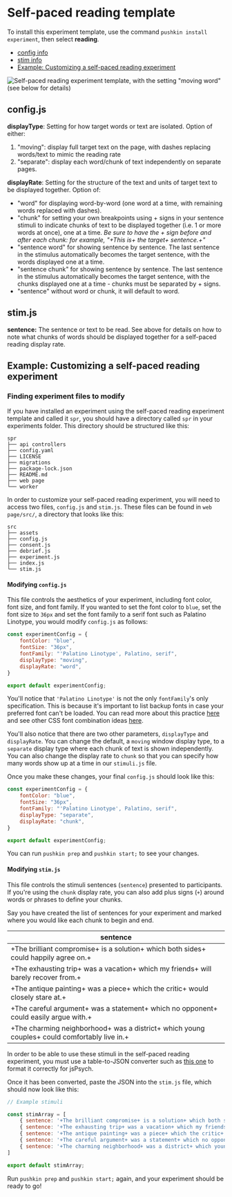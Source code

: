 # Self-paced reading template

To install this experiment template, use the command `pushkin install experiment`, then select **reading**.

* [config info](self-paced-reading-template.md#config-js)
* [stim info](self-paced-reading-template.md#stim-js)
* [Example: Customizing a self-paced reading experiment](self-paced-reading-template.md#example-customizing-a-self-paced-reading-experiment)

![Self-paced reading experiment template, with the setting &quot;moving word&quot; \(see below for details\)](../../.gitbook/assets/ezgif.com-video-to-gif-7-.gif)

## config.js

**displayType**: Setting for how target words or text are isolated. Option of either:

1. "moving": display full target text on the page, with dashes replacing words/text to mimic the reading rate
2. "separate": display each word/chunk of text independently on separate pages.

**displayRate**: Setting for the structure of the text and units of target text to be displayed together. Option of:

* "word" for displaying word-by-word \(one word at a time, with remaining words replaced with dashes\).
* "chunk" for setting your own breakpoints using + signs in your sentence stimuli to indicate chunks of text to be displayed together \(i.e. 1 or more words at once\), one at a time. _Be sure to have the + sign before and after each chunk: for example, "+This is+ the target+ sentence.+"_
* "sentence word" for showing sentence by sentence. The last sentence in the stimulus automatically becomes the target sentence, with the words displayed one at a time.
* "sentence chunk" for showing sentence by sentence. The last sentence in the stimulus automatically becomes the target sentence, with the chunks displayed one at a time - chunks must be separated by + signs.
* "sentence" without word or chunk, it will default to word.

## stim.js

**sentence:** The sentence or text to be read. See above for details on how to note what chunks of words should be displayed together for a self-paced reading display rate.

## Example: Customizing a self-paced reading experiment

### Finding experiment files to modify

If you have installed an experiment using the self-paced reading experiment template and called it `spr`, you should have a directory called `spr` in your experiments folder. This directory should be structured like this:

```example
spr
├── api controllers
├── config.yaml
├── LICENSE
├── migrations
├── package-lock.json
├── README.md
├── web page
└── worker
```
In order to customize your self-paced reading experiment, you will need to access two files, `config.js` and `stim.js`. These files can be found in `web page/src/`, a directory that looks like this:

```example
src
├── assets
├── config.js
├── consent.js
├── debrief.js
├── experiment.js
├── index.js
└── stim.js
```
#### Modifying `config.js`

This file controls the aesthetics of your experiment, including font color, font size, and font family. If you wanted to set the font color to `blue`, set the font size to `36px` and set the font family to a serif font such as Palatino Linotype, you would modify `config.js` as follows:

```javascript
const experimentConfig = {
    fontColor: "blue",
    fontSize: "36px",
    fontFamily: "'Palatino Linotype', Palatino, serif",
    displayType: "moving",
    displayRate: "word",
}

export default experimentConfig;
```


You'll notice that `'Palatino Linotype'` is not the only `fontFamily`'s only specification. This is because it's important to list backup fonts in case your preferred font can't be loaded. You can read more about this practice [here](https://discuss.codecademy.com/t/how-many-fallback-fonts-should-i-have/363586) and see other CSS font combination ideas [here](https://www.w3schools.com/cssref/css_websafe_fonts.asp). 


You'll also notice that there are two other parameters, `displayType` and `displayRate`. You can change the default, a `moving` window display type, to a `separate` display type where each chunk of text is shown independently. You can also change the display rate to `chunk` so that you can specify how many words show up at a time in our `stimuli.js` file.

Once you make these changes, your final `config.js` should look like this:

```javascript
const experimentConfig = {
    fontColor: "blue",
    fontSize: "36px",
    fontFamily: "'Palatino Linotype', Palatino, serif",
    displayType: "separate",
    displayRate: "chunk",
}

export default experimentConfig;
```
You can run `pushkin prep` and `pushkin start;` to see your changes. 

#### Modifying `stim.js`

This file controls the stimuli sentences (`sentence`) presented to participants. If you're using the `chunk` display rate, you can also add plus signs (`+`) around words or phrases to define your chunks.

Say you have created the list of sentences for your experiment and marked where you would like each chunk to begin and end.

| sentence                                                                                     |
|----------------------------------------------------------------------------------------------|
| +The brilliant compromise+ is a solution+ which both sides+ could happily agree on.+         |
| +The exhausting trip+ was a vacation+ which my friends+ will barely recover from.+           |
| +The antique painting+ was a piece+ which the critic+ would closely stare at.+               |
| +The careful argument+ was a statement+ which no opponent+ could easily argue with.+         |
| +The charming neighborhood+ was a district+ which young couples+ could comfortably live in.+ |

In order to be able to use these stimuli in the self-paced reading experiment, you must use a table-to-JSON converter such as [this one](https://tableconvert.com/) to format it correctly for jsPsych. 

Once it has been converted, paste the JSON into the `stim.js` file, which should now look like this:

```javascript
// Example stimuli

const stimArray = [
	{ sentence: '+The brilliant compromise+ is a solution+ which both sides+ could happily agree on.+'},
    { sentence: '+The exhausting trip+ was a vacation+ which my friends+ will barely recover from.+'},
    { sentence: '+The antique painting+ was a piece+ which the critic+ would closely stare at.+'},
    { sentence: '+The careful argument+ was a statement+ which no opponent+ could easily argue with.+'},
    { sentence: '+The charming neighborhood+ was a district+ which young couples+ could comfortably live in.+'}
]

export default stimArray;
```

Run `pushkin prep` and `pushkin start;` again, and your experiment should be ready to go!


